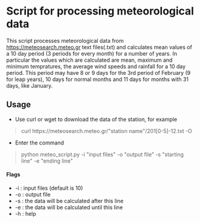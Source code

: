 # Script for processing meteorological data
This script processes meteorological data from https://meteosearch.meteo.gr text files(.txt) and calculates mean values of a 10 day period (3 periods for every month) for a number of years.
In particular the values which are calculated are mean, maximum and minimum tempratures, the average wind speeds and rainfall for a 10 day period. This period may have 8 or 9 days for the 3rd period of February (9 for leap years), 10 days for normal months and 11 days for months with 31 days, like January.
## Usage
- Use curl or wget to download the data of the station, for example
>curl https[]()://meteosearch.meteo.gr/"station name"/201[0-5]-12.txt -O
- Enter the command 
>python meteo_script.py -i "input files" -o "output file" -s "starting line" -e "ending line"

#### Flags
- -i : input files (default is 10)
- -o : output file
- -s : the data will be calculated after this line
- -e : the data will be calculated until this line
- -h : help

